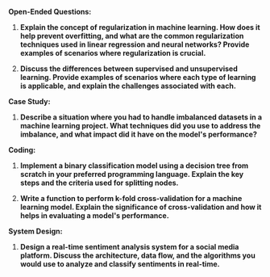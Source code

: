 **Open-Ended Questions:**

1. **Explain the concept of regularization in machine learning. How does it help prevent overfitting, and what are the common regularization techniques used in linear regression and neural networks? Provide examples of scenarios where regularization is crucial.**

2. **Discuss the differences between supervised and unsupervised learning. Provide examples of scenarios where each type of learning is applicable, and explain the challenges associated with each.**

**Case Study:**

1. **Describe a situation where you had to handle imbalanced datasets in a machine learning project. What techniques did you use to address the imbalance, and what impact did it have on the model's performance?**

**Coding:**

1. **Implement a binary classification model using a decision tree from scratch in your preferred programming language. Explain the key steps and the criteria used for splitting nodes.**

2. **Write a function to perform k-fold cross-validation for a machine learning model. Explain the significance of cross-validation and how it helps in evaluating a model's performance.**

**System Design:**

1. **Design a real-time sentiment analysis system for a social media platform. Discuss the architecture, data flow, and the algorithms you would use to analyze and classify sentiments in real-time.**
